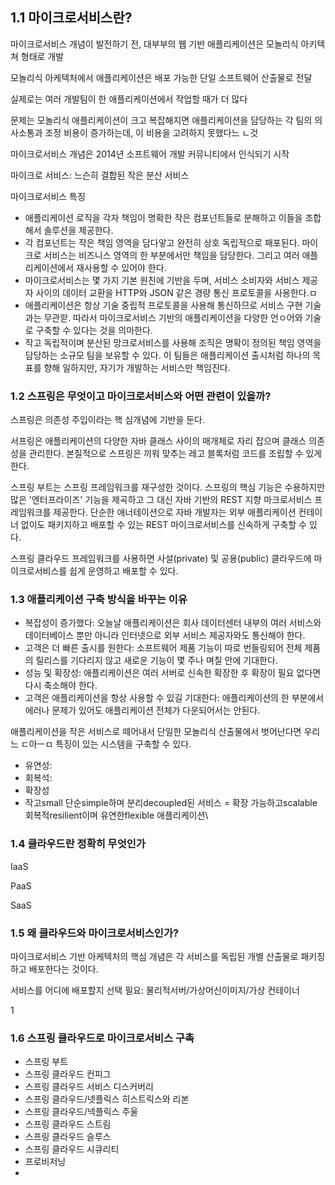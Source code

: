 ### 

## 1.1 마이크로서비스란?

마이크로서비스 개념이 발전하기 전, 대부부의 웹 기반 애플리케이션은 모놀리식 아키텍쳐 형태로 개발

모놀리식 아케텍처에서 애플리케이션은 배포 가능한 단일 소프트웨어 산출물로 전달

실제로는 여러 개발팀이 한 애플리케이션에서 작업할 때가 더 많다

문제는 모놀리식 애플리케이션이 크고 복잡해지면 애플리케이션을 담당하는 각 팀의 의사소통과 조정 비용이 증가하는데, 이 비용을 고려하지 못했다느 ㄴ것

마이크로서비스 개념은 2014년 소프트웨어 개발 커뮤니티에서 인식되기 시작

마이크로 서비스: 느슨히 결합된 작은 분산 서비스

마이크로서비스 특징

- 애플리케이션 로직을 각자 책임이 명확한 작은 컴포넌트들로 분해하고 이들을 조합해서 솔루션을 제공한다.
- 각 컴포넌트는 작은 책임 영역을 담다앟고 완전히 상호 독립적으로 패포된다. 마이크로 서비스는 비즈니스 영역의 한 부분에서만 책임을 담당한다. 그리고 여러 애플리케이션에서 재사용할 수 있어야 한다.
- 마이크로서비스는 몇 가지 기본 원친에 기반을 두며, 서비스 소비자와 서비스 제공자 사이의 데이터 교환을 HTTP와 JSON 같은 경량 통신 프로토콜을 사용한다.ㅁ
- 애플리케이션은 항상 기술 중립적 프로토콜을 사용해 통신하므로 서비스 구현 기술과는 무관핟. 따라서 마이크로서비스 기반의 애플리케이션을 다양한 언ㅇ어와 기술로 구축할 수 있다는 것을 의마한다.
- 작고 독립적이며 분산된 망크로서비스를 사용해 조직은 명확이 정의된 책임 영역을 담당하는 소규모 팀을 보유할 수  있다. 이 팀들은 애플리케이션 출시처럼 하나의 목표를 향해 일하지만, 자기가 개발하는 서비스만 책임진다.

### 1.2 스프링은 무엇이고 마이크로서비스와 어떤 관련이 있을까?

스프링은 의존성 주입이라는 핵 심개념에 기반을 둔다.

서프링은 애플리케이션의 다양한 자바 클래스 사이의 매개체로 자리 잡으며 클래스 의존성을 관리한다. 본질적으로 스프링은 끼워 맞추는 레고 블록처럼 코드를 조립할 수 있게한다.

스프링 부트는 스프링 프레임워크를 재구성한 것이다. 스프링의 핵심 기능은 수용하지만 많은 '엔터프라이즈' 기능을 제곡하고 그 대신 자바 기반의 REST 지향 마크로서비스 프레임워크를 제공한다. 단순한 애너테이션으로 자바 개발자는 외부 애플리케이션 컨테이너 없이도 패키지하고 배포할 수 있는 REST 마이크로서비스를 신속하게 구축할 수 있다. 

스프링 클라우드 프레임워크를 사용하면 사설(private) 및 공용(public) 클라우드에 마이크로서비스를 쉽게 운영하고 배포할 수 있다. 

### 1.3 애플리케이션 구축 방식을 바꾸는 이유

- 복잡성이 증가했다: 오늘날 애플리케이션은 회사 데이터센터 내부의 여러 서비스와 데이터베이스 뿐만 아니라 인터넷으로 외부 서비스 제공자와도 통신해야 한다.
- 고객은 더 빠른 출시를 원한다: 소프트웨어 제품 기능이 따로 번들링되어 전체 제품의 릴리스를 기다리지 않고 새로운 기능이 몇 주나 며칠 안에 기대한다.
- 성능 및 확장성: 애플리케이션은 여러 서버로 신속한 확장한 후 확장이 필요 없다면 다시 축소해야 한다.
- 고객은 애플리케이션을 항상 사용할 수 있길 기대한다: 애플리케이션의 한 부분에서 에러나 문제가 있어도 애플리케이션 전체가 다운되어서는 안된다.

애플리케이션을 작은 서비스로 떼어내서 단일한 모놀리식 산출물에서 벗어난다면 우리느 ㄷ아ㅡㅁ 특징이 있는 시스템을 구축할 수 있다.

- 유연성:
- 회복석:
- 확장성
- 작고small 단순simple하며 분리decoupled된 서비스 = 확장 가능하고scalable 회복적resilient이며 유연한flexible 애플리케이션\

### 1.4 클라우드란 정확히 무엇인가

IaaS

PaaS

SaaS

### 1.5 왜 클라우드와 마이크로서비스인가?

마이크로서비스 기반 아케텍처의 핵심 개념은 각 서비스를 독립된 개별 산출물로 패키징하고 배포한다는 것이다.

서비스를 어디에 배포할지 선택 필요: 물리적서버/가상머신이미지/가상 컨테이너

1

### 1.6 스프링 클라우드로 마이크로서비스 구촉

- 스프링 부트
- 스프링 클라우드 컨피그
- 스프링 클라우드 서비스 디스커버리
- 스프링 클라우드/넷플릭스 히스트릭스와 리본
- 스프링 클라우드/넥플릭스 주울
- 스프링 클라우드 스트림
- 스프링 클라우드 슬루스
- 스프링 클라우드 시큐리티
- 프로비저닝
-
